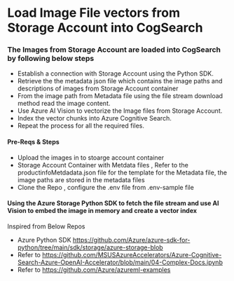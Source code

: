 # Load Image File vectors from Storage Account into CogSearch 
### The Images from Storage Account are loaded into CogSearch by following below steps
- Establish a connection with Storage Account using the Python SDK.
- Retrieve the  the metadata json file which contains the image paths and descriptions of images from Storage Account container
- From the image path from Metadata file using the file stream download method read the image content.
- Use Azure AI Vision to vectorize the Image files from Storage Account.
- Index the vector chunks into Azure Cognitive Search.
- Repeat the process for all the required files.

#### Pre-Reqs & Steps
- Upload the images in to stoarge account container
- Storage Account Container with Metdata files , Refer to the productinfoMetdadata.json file for the template for the Metadata file, the image paths are stored in the metadata files
- Clone the Repo , configure the .env file from .env-sample file


#### Using the Azure Storage Python SDK  to fetch the file stream and use AI Vision to embed the image in memory and create a vector index
Inspired from Below Repos
- Azure Python SDK https://github.com/Azure/azure-sdk-for-python/tree/main/sdk/storage/azure-storage-blob
- Refer to https://github.com/MSUSAzureAccelerators/Azure-Cognitive-Search-Azure-OpenAI-Accelerator/blob/main/04-Complex-Docs.ipynb
- Refer to https://github.com/Azure/azureml-examples
